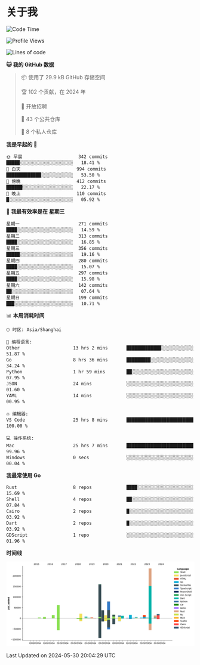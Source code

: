 # 关于我

<!--START_SECTION:waka-->
![Code Time](http://img.shields.io/badge/Code%20Time-2%2C761%20hrs%2026%20mins-blue)

![Profile Views](http://img.shields.io/badge/%E4%B8%AA%E4%BA%BA%E8%B5%84%E6%96%99%E8%A7%82%E7%9C%8B%E6%AC%A1%E6%95%B0-0-blue)

![Lines of code](https://img.shields.io/badge/%E4%BB%8E%E3%80%8CHello%20World%E3%80%8D%E8%B5%B7%E6%88%91%E5%B7%B2%E7%BB%8F%E5%86%99%E4%BA%86-751.2%20thousand%20%E8%A1%8C%E4%BB%A3%E7%A0%81-blue)

**🐱 我的 GitHub 数据** 

> 📦  使用了 29.9 kB GitHub 存储空间 
 > 
> 🏆 102 个贡献，在 2024 年
 > 
> 💼 开放招聘
 > 
> 📜 43 个公共仓库 
 > 
> 🔑 8 个私人仓库 
 > 
**我是早起的 🐤** 

```text
🌞 早晨                     342 commits         █████░░░░░░░░░░░░░░░░░░░░   18.41 % 
🌆 白天                     994 commits         █████████████░░░░░░░░░░░░   53.50 % 
🌃 傍晚                     412 commits         ██████░░░░░░░░░░░░░░░░░░░   22.17 % 
🌙 晚上                     110 commits         █░░░░░░░░░░░░░░░░░░░░░░░░   05.92 % 
```
📅 **我最有效率是在 星期三** 

```text
星期一                      271 commits         ████░░░░░░░░░░░░░░░░░░░░░   14.59 % 
星期二                      313 commits         ████░░░░░░░░░░░░░░░░░░░░░   16.85 % 
星期三                      356 commits         █████░░░░░░░░░░░░░░░░░░░░   19.16 % 
星期四                      280 commits         ████░░░░░░░░░░░░░░░░░░░░░   15.07 % 
星期五                      297 commits         ████░░░░░░░░░░░░░░░░░░░░░   15.98 % 
星期六                      142 commits         ██░░░░░░░░░░░░░░░░░░░░░░░   07.64 % 
星期日                      199 commits         ███░░░░░░░░░░░░░░░░░░░░░░   10.71 % 
```


📊 **本周消耗时间** 

```text
🕑︎ 时区: Asia/Shanghai

💬 编程语言: 
Other                    13 hrs 2 mins       █████████████░░░░░░░░░░░░   51.87 % 
Go                       8 hrs 36 mins       █████████░░░░░░░░░░░░░░░░   34.24 % 
Python                   1 hr 59 mins        ██░░░░░░░░░░░░░░░░░░░░░░░   07.95 % 
JSON                     24 mins             ░░░░░░░░░░░░░░░░░░░░░░░░░   01.60 % 
YAML                     14 mins             ░░░░░░░░░░░░░░░░░░░░░░░░░   00.95 % 

🔥 编辑器: 
VS Code                  25 hrs 8 mins       █████████████████████████   100.00 % 

💻 操作系统: 
Mac                      25 hrs 7 mins       █████████████████████████   99.96 % 
Windows                  0 secs              ░░░░░░░░░░░░░░░░░░░░░░░░░   00.04 % 
```

**我最常使用 Go** 

```text
Rust                     8 repos             ████░░░░░░░░░░░░░░░░░░░░░   15.69 % 
Shell                    4 repos             ██░░░░░░░░░░░░░░░░░░░░░░░   07.84 % 
Cairo                    2 repos             █░░░░░░░░░░░░░░░░░░░░░░░░   03.92 % 
Dart                     2 repos             █░░░░░░░░░░░░░░░░░░░░░░░░   03.92 % 
GDScript                 1 repo              ░░░░░░░░░░░░░░░░░░░░░░░░░   01.96 % 
```



**时间线**

![Lines of Code chart](https://raw.githubusercontent.com/catusax/catusax/master/assets/bar_graph.png)


 Last Updated on 2024-05-30 20:04:29 UTC
<!--END_SECTION:waka-->
